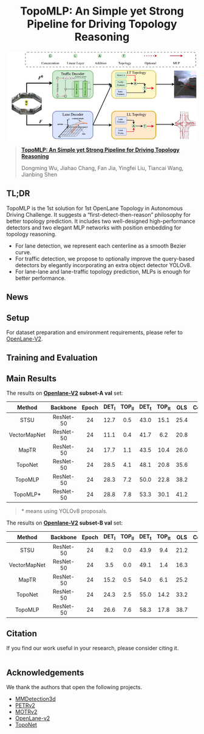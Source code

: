 <div align="center">
<h1>
<b>
TopoMLP: An Simple yet Strong Pipeline for Driving Topology Reasoning</b>
</h1>
</div>

<p align="center"><img src="./figs/method.jpg" width="800"/></p>

> **[TopoMLP: An Simple yet Strong Pipeline for Driving Topology Reasoning](https://arxiv.org/abs/2309.04379)**
>
> Dongming Wu, Jiahao Chang, Fan Jia, Yingfei Liu, Tiancai Wang, Jianbing Shen

## TL;DR
TopoMLP is the 1st solution for 1st OpenLane Topology in Autonomous Driving Challenge.
It suggests a “first-detect-then-reason” philosophy for
better topology prediction. 
It includes two well-designed high-performance detectors and two elegant MLP networks with position
embedding for topology reasoning.


- For lane detection, we represent each centerline as a smooth
Bezier curve.
- For traffic detection, we propose to optionally improve the query-based
detectors by elegantly incorporating an extra object detector YOLOv8.
- For lane-lane and lane-traffic topology prediction, MLPs is enough for better performance.

## News

[//]: # (- [2023.10.11] Our paper is released at [arXiv]&#40;https://arxiv.org/abs/2309.04379&#41;.)


## Setup

For dataset preparation and environment requirements, please refer to [OpenLane-V2](https://github.com/OpenDriveLab/OpenLane-V2/blob/master/docs/getting_started.md#download-data).

## Training and Evaluation



## Main Results

The results on **[Openlane-V2](https://github.com/OpenDriveLab/OpenLane-V2) subset-A val** set:

|    Method    |  Backbone | Epoch | DET<sub>l</sub> | TOP<sub>ll</sub> | DET<sub>t</sub> | TOP<sub>lt</sub> | OLS  | Config/Weight/Log |
|:------------:|:---------:|:-----:|:---------------:|:----------------:|:---------------:|:----------------:|:----:|:-----------------:|
|     STSU     | ResNet-50 |  24   |      12.7       |       0.5        |      43.0       |       15.1       | 25.4 |         -         |
| VectorMapNet | ResNet-50 |  24   |      11.1       |       0.4        |      41.7       |       6.2        | 20.8 |         -         |
|    MapTR     | ResNet-50 |  24   |      17.7       |       1.1        |      43.5       |       10.4       | 26.0 |         -         |
|   TopoNet    | ResNet-50 |  24   |      28.5       |       4.1        |      48.1       |       20.8       | 35.6 |         -         |
|   TopoMLP    | ResNet-50 |  24   |      28.3       |       7.2        |      50.0       |       22.8       | 38.2 ||
|   TopoMLP*   | ResNet-50 |  24   |      28.8       |       7.8        |      53.3       |       30.1       | 41.2 ||
> $*$ means using YOLOv8 proposals.
> 
> 

The results on **[Openlane-V2](https://github.com/OpenDriveLab/OpenLane-V2) subset-B val** set:

|    Method    |  Backbone | Epoch | DET<sub>l</sub> | TOP<sub>ll</sub> | DET<sub>t</sub> | TOP<sub>lt</sub> | OLS  | Config/Weight/Log |
|:------------:|:---------:|:-----:|:---------------:|:----------------:|:---------------:|:----------------:|:----:|:-----------------:|
|     STSU     | ResNet-50 |  24   |       8.2       |       0.0        |      43.9       |       9.4        | 21.2 |         -         |
| VectorMapNet | ResNet-50 |  24   |       3.5       |       0.0        |      49.1       |       1.4        | 16.3 |         -         |
|    MapTR     | ResNet-50 |  24   |      15.2       |       0.5        |      54.0       |       6.1        | 25.2 |         -         |
|   TopoNet    | ResNet-50 |  24   |      24.3       |       2.5        |      55.0       |       14.2       | 33.2 |         -         |
|   TopoMLP    | ResNet-50 |  24   |      26.6       |       7.6        |      58.3       |       17.8       | 38.7 |                   |

## Citation
If you find our work useful in your research, please consider citing it.

```

```


## Acknowledgements
We thank the authors that open the following projects. 
- [MMDetection3d](https://github.com/open-mmlab/mmdetection3d)
- [PETRv2](https://github.com/megvii-research/PETR)
- [MOTRv2](https://github.com/megvii-research/MOTRv2)
- [OpenLane-v2](https://github.com/OpenDriveLab/OpenLane-V2)
- [TopoNet](https://github.com/OpenDriveLab/TopoNet)






